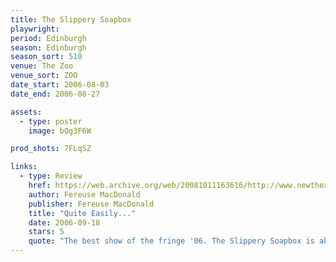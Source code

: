 ```yaml
---
title: The Slippery Soapbox
playwright:
period: Edinburgh
season: Edinburgh
season_sort: 510
venue: The Zoo
venue_sort: ZOO
date_start: 2006-08-03
date_end: 2006-08-27

assets:
  - type: poster
    image: bQg3F6W

prod_shots: 7FLqSZ

links:
  - type: Review
    href: https://web.archive.org/web/20081011163616/http://www.newtheatre.org.uk/extra/soapbox.html
    author: Fereuse MacDonald
    publisher: Fereuse MacDonald
    title: "Quite Easily..."
    date: 2006-09-18
    stars: 5
    quote: "The best show of the fringe '06. The Slippery Soapbox is absolutely hilarious, the writing is brilliant - filled with some of the most genius lines I've ever heard. The cast are all immensely talented, each one playing their parts perfectly. It has it's own unique style which means no matter how many times you see it, it never stops being funny."
---
```


